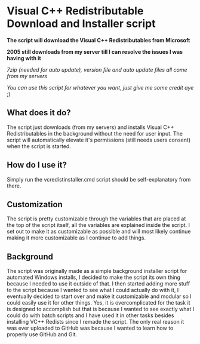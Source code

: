 # Visual C++ Redistributable Download and Installer script

**The script will download the Visual C++ Redistributables from Microsoft**

**2005 still downloads from my server till I can resolve the issues I was having with it**

*7zip (needed for auto update), version file and auto update files all come from my servers*

*You can use this script for whatever you want, just give me some credit aye* ;)

## What does it do?

The script just downloads (from my servers) and installs Visual C++ Redistributables in the background without the need for user input. The script will automatically elevate it's permissions (still needs users consent) when the script is started.

## How do I use it?

Simply run the vcredistinstaller.cmd script should be self-explanatory from there.

## Customization

The script is pretty customizable through the variables that are placed at the top of the script itself, all the variables are explained inside the script. I set out to make it as customizable as possible and will most likely continue making it more customizable as I continue to add things.

## Background

The script was originally made as a simple background installer script for automated Windows installs, I decided to make the script its own thing because I needed to use it outside of that. I then started adding more stuff to the script because I wanted to see what I could actually do with it, I eventually decided to start over and make it customizable and modular so I could easily use it for other things. Yes, it is overcomplicated for the task it is designed to accomplish but that is because I wanted to see exactly what I could do with batch scripts and I have used it in other tasks besides installing VC++ Redists since I remade the script. The only real reason it was ever uploaded to GitHub was because I wanted to learn how to properly use GitHub and Git.